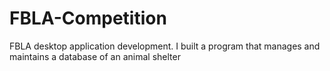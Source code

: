 # FBLA-Competition
FBLA desktop application development. I built a program that manages and maintains a database of an animal shelter
